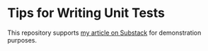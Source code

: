 # Tips for Writing Unit Tests
This repository supports [my article on Substack](https://substack.com/home/post/p-157151552) for demonstration purposes.